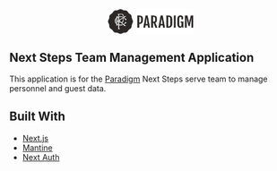 <img src="./public/Paradigm_Branding_Logo-black.png" style='display: block; margin-left: auto; margin-right: auto; width: 30%'  alt='Paradigm Logo'/>

## Next Steps Team Management Application

This application is for the [Paradigm](https://paradigmkc.com) Next Steps serve team to manage personnel and guest data.

## Built With
* [Next.js](nextjs.org)
* [Mantine](mantine.dev)
* [Next Auth](next-auth.js.org)